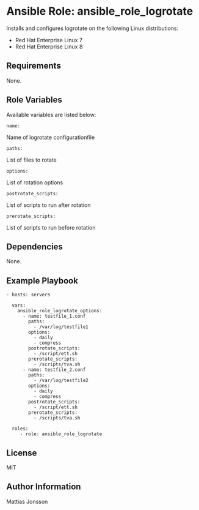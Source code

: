 Ansible Role: ansible_role_logrotate
=========

Installs and configures logrotate on the following Linux distributions:

<ul>
<li>Red Hat Enterprise Linux 7  
<li>Red Hat Enterprise Linux 8
</ul>


Requirements
---------------

None.

Role Variables
--------------

Available variables are listed below:

    name:

Name of logrotate configurationfile

    paths: 

List of files to rotate

    options:

List of rotation options

    postrotate_scripts:

List of scripts to run after rotation

    prerotate_scripts:

List of scripts to run before rotation

Dependencies
------------

None.


Example Playbook
----------------


    - hosts: servers

      vars:
        ansible_role_logrotate_options:
          - name: testfile_1.conf
            paths: 
              - /var/log/testfile1
            options:
              - daily
              - compress
            postrotate_scripts:
              - /script/ett.sh
            prerotate_scripts:
              - /scripts/tva.sh
          - name: testfile_2.conf
            paths: 
              - /var/log/testfile2
            options:
              - daily
              - compress
            postrotate_scripts:
              - /script/ett.sh
            prerotate_scripts:
              - /scripts/tva.sh

      roles:
         - role: ansible_role_logrotate

License
-------

MIT

Author Information
------------------

Mattias Jonsson
